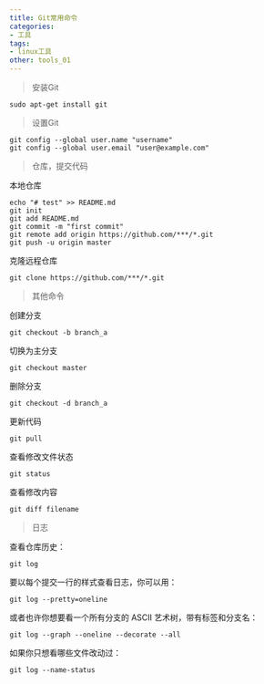 ```yaml
---
title: Git常用命令
categories:
- 工具
tags:
- linux工具
other: tools_01
---
```


> 安装Git

```shell
sudo apt-get install git
```

> 设置Git

```shell
git config --global user.name "username"
git config --global user.email "user@example.com"
```

> 仓库，提交代码

本地仓库
```shell
echo "# test" >> README.md
git init
git add README.md
git commit -m "first commit"
git remote add origin https://github.com/***/*.git
git push -u origin master
```


克隆远程仓库
```shell
git clone https://github.com/***/*.git
```

> 其他命令

创建分支
```shell
git checkout -b branch_a
```

切换为主分支
```shell
git checkout master
```

删除分支
```shell
git checkout -d branch_a
```


更新代码
```shell
git pull
```

查看修改文件状态
```shell
git status
```

查看修改内容
```shell
git diff filename
```



> 日志

查看仓库历史：
```shell
git log
```

要以每个提交一行的样式查看日志，你可以用：
```shell
git log --pretty=oneline
```

或者也许你想要看一个所有分支的 ASCII 艺术树，带有标签和分支名：
```shell
git log --graph --oneline --decorate --all
```

如果你只想看哪些文件改动过：
```shell
git log --name-status
```
